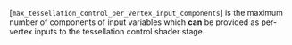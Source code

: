 [`max_tessellation_control_per_vertex_input_components`] is the maximum
number of components of input variables which  **can**  be provided as
per-vertex inputs to the tessellation control shader stage.